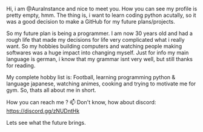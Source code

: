 Hi, 
i am @AuraInstance and nice to meet you. How you can see my profile is pretty empty, hmm. The thing is, i want to learn coding python acutally, so it was a good decision to make a GitHub for my future plans/projects.

So my future plan is being a programmer. I am now 30 years old and had a rough life that made my decisions for life very complicated what i really want. So my hobbies building computers and watching people making softwares was a huge impact into changing myself.
Just for info my main language is german, i know that my grammar isnt very well, but still thanks for reading. 

My complete hobby list is: Football, learning programming python & language japanese, watching animes, cooking and trying to motivate me for gym. So, thats all about me in short.

How you can reach me ?
📫 Don't know, how about discord: https://discord.gg/zNUDntHk

Lets see what the future brings.
